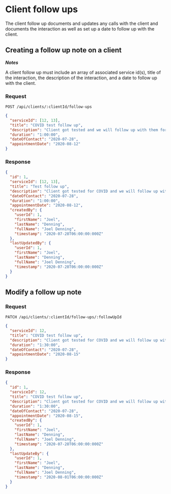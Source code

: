 # Client follow ups

The client follow up documents and updates any calls with the client and documents the interaction as well as set up a date to follow up with the client.

## Creating a follow up note on a client

**_Notes_**

A client follow up must include an array of associated service id(s), title of the interaction, the description of the interaction, and a date to follow up with the client.

### Request

```http
POST /api/clients/:clientId/follow-ups
```

```json
{
  "serviceId": [12, 13],
  "title": "COVID test follow up",
  "description": "Client got tested and we will follow up with them for results",
  "duration": "1:00:00",
  "dateOfContact": "2020-07-28",
  "appointmentDate": "2020-08-12"
}
```

### Response

```json
{
  "id": 1,
  "serviceId": [12, 13],
  "title": "Test follow up",
  "description": "Client got tested for COVID and we will follow up with them for results",
  "dateOfContact": "2020-07-28",
  "duration": "1:00:00",
  "appointmentDate": "2020-08-12",
  "createdBy": {
    "userId": 1,
    "firstName": "Joel",
    "lastName": "Denning",
    "fullName": "Joel Denning",
    "timestamp": "2020-07-28T06:00:00:000Z"
  },
  "lastUpdatedBy": {
    "userId": 1,
    "firstName": "Joel",
    "lastName": "Denning",
    "fullName": "Joel Denning",
    "timestamp": "2020-07-28T06:00:00:000Z"
  }
}
```

## Modify a follow up note

### Request

```http
PATCH /api/clients/:clientId/follow-ups/:followUpId
```

```json
{
  "serviceId": 12,
  "title": "COVID test follow up",
  "description": "Client got tested for COVID and we will follow up with them for results",
  "duration": "1:30:00",
  "dateOfContact": "2020-07-28",
  "appointmentDate": "2020-08-15"
}
```

### Response

```json
{
  "id": 1,
  "serviceId": 12,
  "title": "COVID test follow up",
  "description": "Client got tested for COVID and we will follow up with them for results",
  "duration": "1:30:00",
  "dateOfContact": "2020-07-28",
  "appointmentDate": "2020-08-15",
  "createdBy": {
    "userId": 1,
    "firstName": "Joel",
    "lastName": "Denning",
    "fullName": "Joel Denning",
    "timestamp": "2020-07-28T06:00:00:000Z"
  },
  "lastUpdateBy": {
    "userId": 1,
    "firstName": "Joel",
    "lastName": "Denning",
    "fullName": "Joel Denning",
    "timestamp": "2020-08-01T06:00:00:000Z"
  }
}
```

